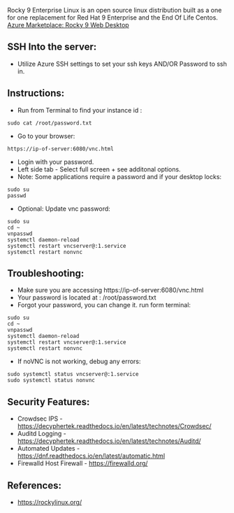 Rocky 9 Enterprise Linux is an open source linux distribution built as a one for one replacement for Red Hat 9 Enterprise and the End Of Life Centos. [Azure Marketplace: Rocky 9 Web Desktop ](https://azuremarketplace.microsoft.com/en-us/marketplace/apps/decyphertek.rocky9-web-desktop?tab=Overview)


SSH Into the server:
--------------------
* Utilize Azure SSH settings to set your ssh keys AND/OR Password to ssh in. 

Instructions:
-------------
* Run from Terminal to find your instance id :
```
sudo cat /root/password.txt
```
* Go to your browser: 
```
https://ip-of-server:6080/vnc.html 
```
* Login with your password.
* Left side tab - Select full screen + see additonal options.
* Note: Some applications require a password and if your desktop locks:
```
sudo su
passwd
```
* Optional: Update vnc password:
```
sudo su
cd ~
vnpasswd
systemctl daemon-reload 
systemctl restart vncserver@:1.service
systemctl restart nonvnc
```

Troubleshooting:
----------------
* Make sure you are accessing https://ip-of-server:6080/vnc.html 
* Your password is located at : /root/password.txt 
* Forgot your password, you can change it. run form terminal:
```
sudo su
cd ~
vnpasswd
systemctl daemon-reload 
systemctl restart vncserver@:1.service
systemctl restart nonvnc
```
* If noVNC is not working, debug any errors: 
```
sudo systemctl status vncserver@:1.service
sudo systemctl status nonvnc
```

Security Features:
------------------
* Crowdsec IPS - https://decyphertek.readthedocs.io/en/latest/technotes/Crowdsec/ 
* Auditd Logging - https://decyphertek.readthedocs.io/en/latest/technotes/Auditd/ 
* Automated Updates - https://dnf.readthedocs.io/en/latest/automatic.html 
* Firewalld Host Firewall - https://firewalld.org/ 

References:
-----------
* https://rockylinux.org/ 